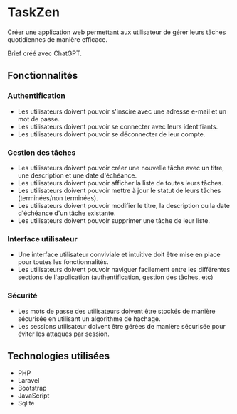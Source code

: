 # TaskZen

Créer une application web permettant aux utilisateur de gérer leurs tâches quotidiennes de manière efficace.

Brief créé avec ChatGPT.

## Fonctionnalités

### Authentification

-   Les utilisateurs doivent pouvoir s'inscire avec une adresse e-mail et un mot de passe.
-   Les utilisateurs doivent pouvoir se connecter avec leurs identifiants.
-   Les utilisateurs doivent pouvoir se déconnecter de leur compte.

### Gestion des tâches

-   Les utilisateurs doivent pouvoir créer une nouvelle tâche avec un titre, une description et une date d'échéance.
-   Les utilisateurs doivent pouvoir afficher la liste de toutes leurs tâches.
-   Les utilisateurs doivent pouvoir mettre à jour le statut de leurs tâches (terminées/non terminées).
-   Les utilisateurs doivent pouvoir modifier le titre, la description ou la date d'échéance d'un tâche existante.
-   Les utilisateurs doivent pouvoir supprimer une tâche de leur liste.

### Interface utilisateur

-   Une interface utilisateur conviviale et intuitive doit être mise en place pour toutes les fonctionnalités.
-   Les utilisateurs doivent pouvoir naviguer facilement entre les différentes sections de l'application (authentification, gestion des tâches, etc)

### Sécurité

-   Les mots de passe des utilisateurs doivent être stockés de manière sécurisée en utilisant un algorithme de hachage.
-   Les sessions utilisateur doivent être gérées de manière sécurisée pour éviter les attaques par session.

## Technologies utilisées

-   PHP
-   Laravel
-   Bootstrap
-   JavaScript
-   Sqlite
